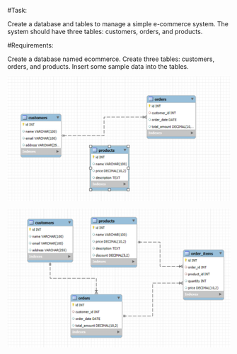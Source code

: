 #Task:

Create a database and tables to manage a simple e-commerce system. 
The system should have three tables: customers, orders, and products.

#Requirements:

Create a database named ecommerce.
Create three tables: customers, orders, and products.
Insert some sample data into the tables.


![Initial DB Diagram](image.png)

![Updated DB Diagram](image-1.png)